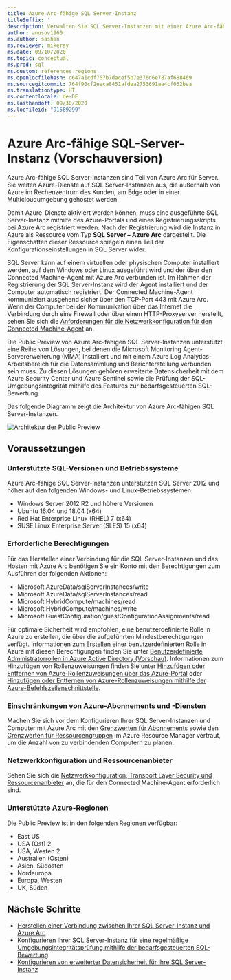 ```yaml
---
title: Azure Arc-fähige SQL Server-Instanz
titleSuffix: ''
description: Verwalten Sie SQL Server-Instanzen mit einer Azure Arc-fähigen SQL Server-Instanz.
author: anosov1960
ms.author: sashan
ms.reviewer: mikeray
ms.date: 09/10/2020
ms.topic: conceptual
ms.prod: sql
ms.custom: references_regions
ms.openlocfilehash: c647a1cdf767b7dacef5b7e376d6e787af688469
ms.sourcegitcommit: 764f90cf2eeca8451afdea2753691ae4cf032bea
ms.translationtype: HT
ms.contentlocale: de-DE
ms.lasthandoff: 09/30/2020
ms.locfileid: "91589299"
---
```

# <a name="azure-arc-enabled-sql-server-preview"></a>Azure Arc-fähige SQL-Server-Instanz (Vorschauversion)

Azure Arc-fähige SQL Server-Instanzen sind Teil von Azure Arc für Server. Sie weiten Azure-Dienste auf SQL Server-Instanzen aus, die außerhalb von Azure im Rechenzentrum des Kunden, am Edge oder in einer Multicloudumgebung gehostet werden.

Damit Azure-Dienste aktiviert werden können, muss eine ausgeführte SQL Server-Instanz mithilfe des Azure-Portals und eines Registrierungsskripts bei Azure Arc registriert werden. Nach der Registrierung wird die Instanz in Azure als Ressource vom Typ __SQL Server – Azure Arc__ dargestellt. Die Eigenschaften dieser Ressource spiegeln einen Teil der Konfigurationseinstellungen in SQL Server wider.

SQL Server kann auf einem virtuellen oder physischen Computer installiert werden, auf dem Windows oder Linux ausgeführt wird und der über den Connected Machine-Agent mit Azure Arc verbunden ist. Im Rahmen der Registrierung der SQL Server-Instanz wird der Agent installiert und der Computer automatisch registriert. Der Connected Machine-Agent kommuniziert ausgehend sicher über den TCP-Port 443 mit Azure Arc. Wenn der Computer bei der Kommunikation über das Internet die Verbindung durch eine Firewall oder über einen HTTP-Proxyserver herstellt, sehen Sie sich die [Anforderungen für die Netzwerkkonfiguration für den Connected Machine-Agent](/azure/azure-arc/servers/agent-overview#prerequisites) an.

Die Public Preview von Azure Arc-fähigen SQL Server-Instanzen unterstützt eine Reihe von Lösungen, bei denen die Microsoft Monitoring Agent-Servererweiterung (MMA) installiert und mit einem Azure Log Analytics-Arbeitsbereich für die Datensammlung und Berichterstellung verbunden sein muss. Zu diesen Lösungen gehören erweiterte Datensicherheit mit dem Azure Security Center und Azure Sentinel sowie die Prüfung der SQL-Umgebungsintegrität mithilfe des Features zur bedarfsgesteuerten SQL-Bewertung.

Das folgende Diagramm zeigt die Architektur von Azure Arc-fähigen SQL Server-Instanzen.

![Architektur der Public Preview](media/overview/pubic-preview-architecture.png)

## <a name="prerequisites"></a>Voraussetzungen

### <a name="supported-sql-versions-and-operating-systems"></a>Unterstützte SQL-Versionen und Betriebssysteme

Azure Arc-fähige SQL Server-Instanzen unterstützen SQL Server 2012 und höher auf den folgenden Windows- und Linux-Betriebssystemen:

- Windows Server 2012 R2 und höhere Versionen
- Ubuntu 16.04 und 18.04 (x64)
- Red Hat Enterprise Linux (RHEL) 7 (x64) 
- SUSE Linux Enterprise Server (SLES) 15 (x64)

### <a name="required-permissions"></a>Erforderliche Berechtigungen

Für das Herstellen einer Verbindung für die SQL Server-Instanzen und das Hosten mit Azure Arc benötigen Sie ein Konto mit den Berechtigungen zum Ausführen der folgenden Aktionen:
   * Microsoft.AzureData/sqlServerInstances/write
   * Microsoft.AzureData/sqlServerInstances/read
   * Microsoft.HybridCompute/machines/read
   * Microsoft.HybridCompute/machines/write
   * Microsoft.GuestConfiguration/guestConfigurationAssignments/read

Für optimale Sicherheit wird empfohlen, eine benutzerdefinierte Rolle in Azure zu erstellen, die über die aufgeführten Mindestberechtigungen verfügt. Informationen zum Erstellen einer benutzerdefinierten Rolle in Azure mit diesen Berechtigungen finden Sie unter [Benutzerdefinierte Administratorrollen in Azure Active Directory (Vorschau)](https://docs.microsoft.com/azure/active-directory/users-groups-roles/roles-custom-overview). Informationen zum Hinzufügen von Rollenzuweisungen finden Sie unter [Hinzufügen oder Entfernen von Azure-Rollenzuweisungen über das Azure-Portal](https://docs.microsoft.com/azure/role-based-access-control/role-assignments-portal) oder [Hinzufügen oder Entfernen von Azure-Rollenzuweisungen mithilfe der Azure-Befehlszeilenschnittstelle](https://docs.microsoft.com/azure/role-based-access-control/role-assignments-cli).

### <a name="azure-subscription-and-service-limits"></a>Einschränkungen von Azure-Abonnements und -Diensten

Machen Sie sich vor dem Konfigurieren Ihrer SQL Server-Instanzen und Computer mit Azure Arc mit den [Grenzwerten für Abonnements](/azure/azure-resource-manager/management/azure-subscription-service-limits#subscription-limits) sowie den [Grenzwerten für Ressourcengruppen](/azure/azure-resource-manager/management/azure-subscription-service-limits#resource-group-limits) im Azure Resource Manager vertraut, um die Anzahl von zu verbindenden Computern zu planen.

### <a name="networking-configuration-and-resource-providers"></a>Netzwerkkonfiguration und Ressourcenanbieter

Sehen Sie sich die [Netzwerkkonfiguration, Transport Layer Security und Ressourcenanbieter](/azure/azure-arc/servers/agent-overview#prerequisites) an, die für den Connected Machine-Agent erforderlich sind.

### <a name="supported-azure-regions"></a>Unterstützte Azure-Regionen

Die Public Preview ist in den folgenden Regionen verfügbar:
- East US
- USA (Ost) 2
- USA, Westen 2
- Australien (Osten)
- Asien, Südosten
- Nordeuropa
- Europa, Westen
- UK, Süden

## <a name="next-steps"></a>Nächste Schritte

- [Herstellen einer Verbindung zwischen Ihrer SQL Server-Instanz und Azure Arc](connect.md)
- [Konfigurieren Ihrer SQL Server-Instanz für eine regelmäßige Umgebungsintegritätsprüfung mithilfe der bedarfsgesteuerten SQL-Bewertung](assess.md)
- [Konfigurieren von erweiterter Datensicherheit für Ihre SQL Server-Instanz](configure-advanced-data-security.md)
